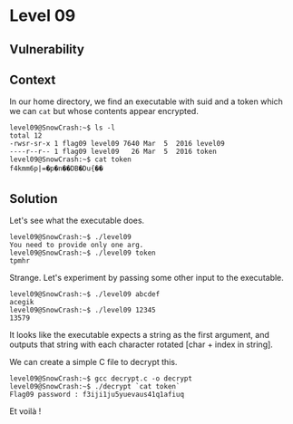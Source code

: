 # Level 09

## Vulnerability

## Context

In our home directory, we find an executable with suid and a token which we can ```cat``` but whose contents appear encrypted. 
```
level09@SnowCrash:~$ ls -l
total 12
-rwsr-sr-x 1 flag09 level09 7640 Mar  5  2016 level09
----r--r-- 1 flag09 level09   26 Mar  5  2016 token
level09@SnowCrash:~$ cat token
f4kmm6p|=�p�n��DB�Du{��
```

## Solution
Let's see what the executable does.
```
level09@SnowCrash:~$ ./level09
You need to provide only one arg.
level09@SnowCrash:~$ ./level09 token
tpmhr
```
Strange. Let's experiment by passing some other input to the executable. 
```
level09@SnowCrash:~$ ./level09 abcdef
acegik
level09@SnowCrash:~$ ./level09 12345
13579
```
It looks like the executable expects a string as the first argument, and outputs that string with each character rotated [char + index in string].

We can create a simple C file to decrypt this. 
```
level09@SnowCrash:~$ gcc decrypt.c -o decrypt
level09@SnowCrash:~$ ./decrypt `cat token`
Flag09 password : f3iji1ju5yuevaus41q1afiuq
```
Et voilà ! 
